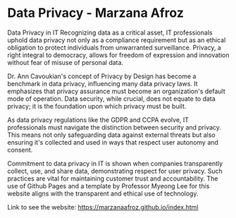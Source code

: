 # **Data Privacy - Marzana Afroz**

Data Privacy in IT
Recognizing data as a critical asset, IT professionals uphold data privacy not only as a compliance requirement but as an ethical obligation to protect individuals from unwarranted surveillance. Privacy, a right integral to democracy, allows for freedom of expression and innovation without fear of misuse of personal data.

Dr. Ann Cavoukian's concept of Privacy by Design has become a benchmark in data privacy, influencing many data privacy laws. It emphasizes that privacy assurance must become an organization's default mode of operation. Data security, while crucial, does not equate to data privacy; it is the foundation upon which privacy must be built.

As data privacy regulations like the GDPR and CCPA evolve, IT professionals must navigate the distinction between security and privacy. This means not only safeguarding data against external threats but also ensuring it's collected and used in ways that respect user autonomy and consent.

Commitment to data privacy in IT is shown when companies transparently collect, use, and share data, demonstrating respect for user privacy. Such practices are vital for maintaining customer trust and accountability. The use of Github Pages and a template by Professor Myeong Lee for this website aligns with the transparent and ethical use of technology.

Link to see the website: https://marzanaafroz.github.io/index.html
